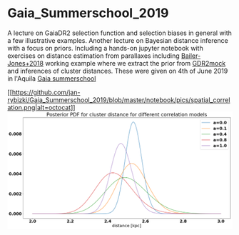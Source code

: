 # Gaia_Summerschool_2019

A lecture on GaiaDR2 selection function and selection biases in general with a few illustrative examples.
Another lecture on Bayesian distance inference with a focus on priors.
Including a hands-on jupyter notebook with exercises on distance estimation from parallaxes including [Bailer-Jones+2018](http://adsabs.harvard.edu/abs/2018AJ....156...58B) working example where we extract the prior from [GDR2mock](http://adsabs.harvard.edu/abs/2018PASP..130g4101R) and inferences of cluster distances.
These were given on 4th of June 2019 in l'Aquila [Gaia summerschool](https://www.cifs-isss.org/)

[[https://github.com/jan-rybizki/Gaia_Summerschool_2019/blob/master/notebook/pics/spatial_correlation.png|alt=octocat]]
![](notebook/pics/spatial_correlation.png)
